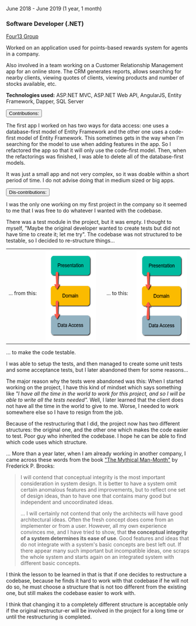 <div class="">
    <div class="float-right">
        <span class="text-primary experience-date">June 2018 - June 2019 (1 year, 1 month)</span>
    </div>
    <div class="">
        <h3 class="mb-0">Software Developer (.NET)</h3>
        <div class="subheading mb-3">
            <a href="https://four13group.com/">Four13 Group</a>
        </div>
        <div class="col-md-10">
            <p>
                Worked on an application used for points-based rewards system for agents in a company.
            </p>
            <p>
                Also involved in a team working on a Customer Relationship Management app for an online store. The CRM generates reports, allows searching for nearby clients, viewing quotes of clients, viewing products and number of stocks available, etc.
            </p>
        </div>
        <p class="col-md-10 small">
            <strong>Technologies used:</strong> ASP.NET MVC, ASP.NET Web API, AngularJS, Entity Framework, Dapper, SQL Server
        </p>
    </div>
</div>


<div class="col-md-10 accordion mt-2 d-print-none d-none" id="experience-5-four13-accordion">
    <div class="card">
        <div class="card-header p-0" id="experience-5-four13-heading-contributions">
            <p class="mb-0">
                <button class="btn btn-link btn-block text-left collapsed subheading-small" type="button" data-toggle="collapse" data-target="#experience-5-four13-collapse-contributions" aria-expanded="true" aria-controls="experience-5-four13-collapse-contributions">
                Contributions:
                </button>
            </p>
        </div>
        <div id="experience-5-four13-collapse-contributions" class="collapse" aria-labelledby="experience-5-four13-heading-contributions" data-parent="#experience-5-four13-accordion">
	        <div class="card-body">
                <div class="pr-3">
                    <p>
                        The first app I worked on has two ways for data access: one uses a database-first model of Entity Framework and the other one uses a code-first model of Entity Framework. This sometimes gets in the way when I'm searching for the model to use when adding features in the app. So I refactored the app so that it will only use the code-first model. Then, when the refactorings was finished, I was able to delete all of the database-first models.
                    </p>
                    <p>
                        It was just a small app and not very complex, so it was doable within a short period of time. I do not advise doing that in medium sized or big apps.
                    </p>
                </div>
            </div>
        </div>
    </div>
    <div class="card">
        <div class="card-header p-0" id="experience-5-four13-heading-lessons-learned">
	        <p class="mb-0">
	            <button class="btn btn-link btn-block text-left collapsed subheading-small" type="button" data-toggle="collapse" data-target="#experience-5-four13-collapse-lessons-learned" aria-expanded="false" aria-controls="experience-5-four13-collapse-lessons-learned">
	            Dis-contributions:
	            </button>
	        </p>
        </div>
        <div id="experience-5-four13-collapse-lessons-learned" class="collapse" aria-labelledby="experience-5-four13-heading-lessons-learned" data-parent="#experience-5-four13-accordion">
	        <div class="card-body">
                <div class="pr-3">
                    <p>
                        I was the only one working on my first project in the company so it seemed to me that I was free to do whatever I wanted with the codebase.
                    </p>
                    <p>
                        There was a test module in the project, but it was empty. I thought to myself, "Maybe the original developer wanted to create tests but did not have time to create it; let me try". The codebase was not structured to be testable, so I decided to re-structure things...
                    </p>
                    <div class="mb-3">
                        <table>
                            <tbody>
                                <tr>
                                    <td>... from this: &nbsp;&nbsp;&nbsp;</td>
                                    <td>
                                        <a href="https://blog.ploeh.dk/2013/12/03/layers-onions-ports-adapters-its-all-the-same/">
                                            <img src="/images/2021/2021-05-22-simple-diagram-layered-architecture.png" height="250">
                                        </a>
                                    </td>
                                    <td>&nbsp;&nbsp;&nbsp; ... to this: &nbsp;&nbsp;&nbsp;</td>
                                    <td>
                                        <a href="https://blog.ploeh.dk/2013/12/03/layers-onions-ports-adapters-its-all-the-same/">
                                            <img src="/images/2021/2021-05-22-simple-diagram-clean-architecture.png" height="250">
                                        </a>
                                    </td>
                                </tr>
                                <!-- <tr>
                                    <td colspan="4">
                                        <small>(images are from Mark Seeman's post, <a href="https://blog.ploeh.dk/2013/12/03/layers-onions-ports-adapters-its-all-the-same/">"Layers, Onions, Ports, Adapters: it's all the same"</a>)</small>
                                    </td>
                                </tr> -->
                            </tbody>
                        </table>
                    </div>
                    <p>
                        ... to make the code testable.
                    </p>
                    <p>
                        I was able to setup the tests, and then managed to create some unit tests and some acceptance tests, but I later abandoned them for some reasons... 
                    </p>
                    <p>
                        The major reason why the tests were abandoned was this: When I started working on the project, I have this kind of mindset which says something like <em>"I have all the time in the world to work for this project, and so I will be able to write all the tests needed".</em> Well, I later learned that the client does not have all the time in the world to give to me. Worse, I needed to work somewhere else so I have to resign from the job.
                    </p>                    
                    <p>
                        Because of the restructuring that I did, the project now has two different structures: the original one, and the other one which makes the code easier to test. Poor guy who inherited the codebase. I hope he can be able to find which code uses which structure.
                    </p>                
                    <p>
                        ... More than a year later, when I am already working in another company, I came across these words from the book <a href="https://www.bookdepository.com/Mythical-Man-Month-Frederick-P-Brooks-Jr/9780201835953?a_aid=jflaga">"The Mythical Man-Month"</a> by Frederick P. Brooks:
                    </p>
                    <blockquote>                  
                        <p>
                            I will contend that conceptual integrity is the most important consideration in system design. It is better to have a system omit certain anomalous features and improvements, but to reflect one set of design ideas, than to have one that contains many good but independent and uncoordinated ideas.
                        </p>
                        <p>
                            ... I will certainly not contend that only the architects will have good architectural ideas. Often the fresh concept does come from an implementer or from a user. However, all my own experience convinces me, and I have tried to show, that <strong>the conceptual integrity of a system determines its ease of use</strong>. Good features and ideas that do not integrate with a system's basic concepts are best left out. If there appear many such important but incompatible ideas, one scraps the whole system and starts again on an integrated system with different basic concepts.
                        </p>
                    </blockquote>
                    <p>
                        I think the lesson to be learned in that is that if one decides to restructure a codebase, because he finds it hard to work with that codebase if he will not do so, he must choose a structure that is not too different from the existing one, but still makes the codebase easier to work with.
                    </p>
                    <p>
                        I think that changing it to a completely different structure is acceptable only if the original restructur-er will be involved in the project for a long time or until the restructuring is completed.
                    </p>
                    <!-- <p>
                        <small>(* the images in this section are from Mark Seeman's post, <a href="https://blog.ploeh.dk/2013/12/03/layers-onions-ports-adapters-its-all-the-same/">"Layers, Onions, Ports, Adapters: it's all the same"</a>)</small>
                    </p>                     -->
	            </div>
	        </div>
        </div>
    </div>
</div>

<div class="mb-5">

</div>
